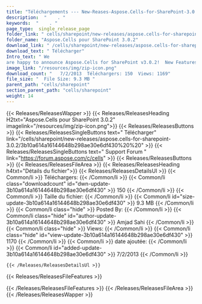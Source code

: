 ```yaml
---
title: "Téléchargements --- New-Reases-Aspose.Cells-for-SharePoint-3.0.2." 
description:  "    . " 
keywords:  "    . " 
page_type:  single_release_page
folder_link: " cells/sharepoint/new-releases/aspose.cells-for-sharepoint-3.0.2/"
folder_name: "Aspose.Cells pour SharePoint 3.0.2"
download_link: " /cells/sharepoint/new-releases/aspose.cells-for-sharepoint-3.0.2/3b10a614a16144648b298ae30e6df430"
download_text: " Télécharger"
Intro_text: " We
are happy to announce Aspose.Cells for SharePoint v3.0.2!  New FeaturesSHARE..."
image_link: "/resources/img/zip-icon.png"
download_count: "   7/2/2013  Téléchargers: 150  Views: 1169"
file_size: "  File Size: 9.3 MB "
parent_path: "cells/sharepoint"
section_parent_path: "cells/sharepoint"
weight: 14
---
```


{{< Releases/ReleasesWapper >}}
  {{< Releases/ReleasesHeading H2txt="Aspose.Cells pour SharePoint 3.0.2" imagelink="/resources/img/zip-icon.png">}}
  {{< Releases/ReleasesButtons >}}
    {{< Releases/ReleasesSingleButtons text=" Télécharger" link="/cells/sharepoint/new-releases/aspose.cells-for-sharepoint-3.0.2/3b10a614a16144648b298ae30e6df430%20%20" >}}
    {{< Releases/ReleasesSingleButtons text=" Support Forum " link="https://forum.aspose.com/c/cells" >}}
  {{< Releases/ReleasesButtons >}}
  {{< Releases/ReleasesFileArea >}}
    {{< Releases/ReleasesHeading h4txt="Détails du fichier">}}
    {{< Releases/ReleasesDetailsUl >}}
            {{< Common/li  >}} Téléchargers: {{< /Common/li >}} 
      {{< Common/li class="downloadcount" id="dwn-update-3b10a614a16144648b298ae30e6df430" >}} 150 {{< /Common/li >}} 
      {{< Common/li  >}} Taille du fichier: {{< /Common/li >}} 
      {{< Common/li id="size-update-3b10a614a16144648b298ae30e6df430" >}} 9.3 MB {{< /Common/li >}} 
      {{< Common/li  class="hide" >}} Posted By: {{< /Common/li >}} 
      {{< Common/li class="hide" id="author-update-3b10a614a16144648b298ae30e6df430" >}} Amjad Sahi {{< /Common/li >}} 
      {{< Common/li class="hide"  >}} Views: {{< /Common/li >}} 
      {{< Common/li class="hide" id="view-update-3b10a614a16144648b298ae30e6df430" >}} 1170 {{< /Common/li >}} 
      {{< Common/li  >}} date ajoutée: {{< /Common/li >}} 
      {{< Common/li id="added-update-3b10a614a16144648b298ae30e6df430" >}} 7/2/2013 {{< /Common/li >}} 

    {{< /Releases/ReleasesDetailsUl >}}

  {{< Releases/ReleasesFileFeatures >}}
      
  {{< /Releases/ReleasesFileFeatures >}}
 {{< /Releases/ReleasesFileArea >}}
{{< /Releases/ReleasesWapper >}}


